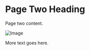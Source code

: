 # Page Two Heading

Page two content.

![Image](https://images.pexels.com/photos/45239/white-blood-cell-cell-blood-cell-blood-45239.jpeg?auto=compress&cs=tinysrgb&dpr=2&h=750&w=1260)

More text goes here.
